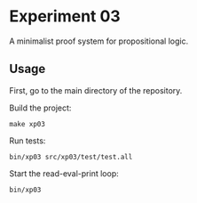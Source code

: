 # Experiment 03

A minimalist proof system for propositional logic.

## Usage

First, go to the main directory of the repository.

Build the project:

    make xp03

Run tests:

    bin/xp03 src/xp03/test/test.all

Start the read-eval-print loop:

    bin/xp03
